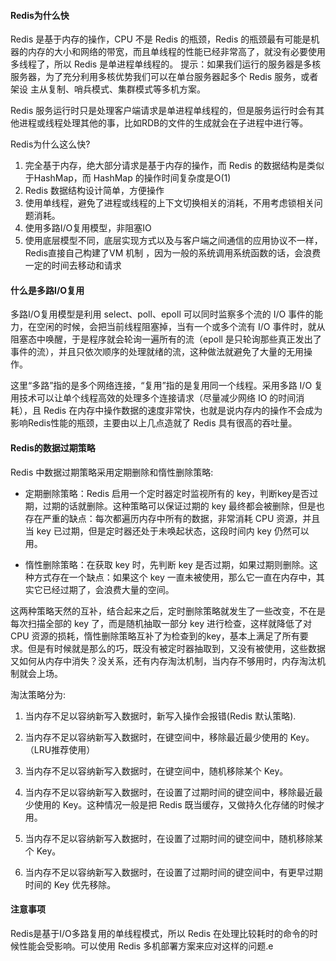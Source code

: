 #### Redis为什么快

Redis 是基于内存的操作，CPU 不是 Redis 的瓶颈，Redis 的瓶颈最有可能是机器的内存的大小和网络的带宽，而且单线程的性能已经非常高了，就没有必要使用多线程了，所以 Redis 是单进程单线程的。 提示：如果我们运行的服务器是多核服务器，为了充分利用多核优势我们可以在单台服务器起多个 Redis 服务，或者架设 主从复制、哨兵模式、集群模式等多机方案。

Redis 服务运行时只是处理客户端请求是单进程单线程的，但是服务运行时会有其他进程或线程处理其他的事，比如RDB的文件的生成就会在子进程中进行等。

Redis为什么这么快?

1. 完全基于内存，绝大部分请求是基于内存的操作，而 Redis 的数据结构是类似于HashMap，而 HashMap 的操作时间复杂度是O(1)
2. Redis 数据结构设计简单，方便操作
3. 使用单线程，避免了进程或线程的上下文切换相关的消耗，不用考虑锁相关问题消耗。
4. 使用多路I/O复用模型，非阻塞IO
5. 使用底层模型不同，底层实现方式以及与客户端之间通信的应用协议不一样，Redis直接自己构建了VM 机制 ，因为一般的系统调用系统函数的话，会浪费一定的时间去移动和请求

#### 什么是多路I/O复用

多路I/O复用模型是利用 select、poll、epoll 可以同时监察多个流的 I/O 事件的能力，在空闲的时候，会把当前线程阻塞掉，当有一个或多个流有 I/O 事件时，就从阻塞态中唤醒，于是程序就会轮询一遍所有的流（epoll 是只轮询那些真正发出了事件的流），并且只依次顺序的处理就绪的流，这种做法就避免了大量的无用操作。

这里“多路”指的是多个网络连接，“复用”指的是复用同一个线程。采用多路 I/O 复用技术可以让单个线程高效的处理多个连接请求（尽量减少网络 IO 的时间消耗），且 Redis 在内存中操作数据的速度非常快，也就是说内存内的操作不会成为影响Redis性能的瓶颈，主要由以上几点造就了 Redis 具有很高的吞吐量。

#### Redis的数据过期策略

Redis 中数据过期策略采用定期删除和惰性删除策略:

* 定期删除策略：Redis 启用一个定时器定时监视所有的 key，判断key是否过期，过期的话就删除。这种策略可以保证过期的 key 最终都会被删除，但是也存在严重的缺点：每次都遍历内存中所有的数据，非常消耗 CPU 资源，并且当 key 已过期，但是定时器还处于未唤起状态，这段时间内 key 仍然可以用。

* 惰性删除策略：在获取 key 时，先判断 key 是否过期，如果过期则删除。这种方式存在一个缺点：如果这个 key 一直未被使用，那么它一直在内存中，其实它已经过期了，会浪费大量的空间。

这两种策略天然的互补，结合起来之后，定时删除策略就发生了一些改变，不在是每次扫描全部的 key 了，而是随机抽取一部分 key 进行检查，这样就降低了对 CPU 资源的损耗，惰性删除策略互补了为检查到的key，基本上满足了所有要求。但是有时候就是那么的巧，既没有被定时器抽取到，又没有被使用，这些数据又如何从内存中消失？没关系，还有内存淘汰机制，当内存不够用时，内存淘汰机制就会上场。

淘汰策略分为:

1. 当内存不足以容纳新写入数据时，新写入操作会报错(Redis 默认策略).

2. 当内存不足以容纳新写入数据时，在键空间中，移除最近最少使用的 Key。（LRU推荐使用）

3. 当内存不足以容纳新写入数据时，在键空间中，随机移除某个 Key。

4. 当内存不足以容纳新写入数据时，在设置了过期时间的键空间中，移除最近最少使用的 Key。这种情况一般是把 Redis 既当缓存，又做持久化存储的时候才用。

5. 当内存不足以容纳新写入数据时，在设置了过期时间的键空间中，随机移除某个 Key。

6. 当内存不足以容纳新写入数据时，在设置了过期时间的键空间中，有更早过期时间的 Key 优先移除。

#### 注意事项

Redis是基于I/O多路复用的单线程模式，所以 Redis 在处理比较耗时的命令的时候性能会受影响。可以使用 Redis 多机部署方案来应对这样的问题.e
